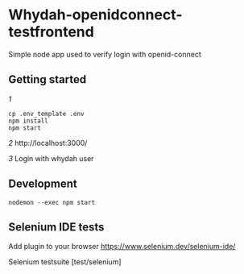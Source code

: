 # Whydah-openidconnect-testfrontend
Simple node app used to verify login with openid-connect


## Getting started

*1*
```
cp .env_template .env
npm install
npm start
```
*2*
http://localhost:3000/

*3*
Login with whydah user

## Development
```
nodemon --exec npm start
```

## Selenium IDE tests
Add plugin to your browser  https://www.selenium.dev/selenium-ide/

Selenium testsuite [test/selenium]

